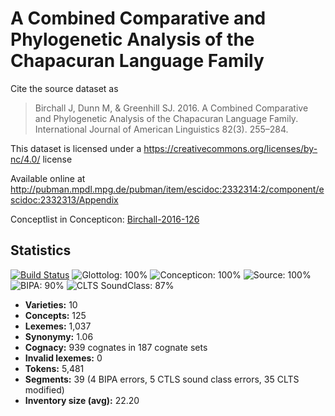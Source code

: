 # A Combined Comparative and Phylogenetic Analysis of the Chapacuran Language Family

Cite the source dataset as

> Birchall J, Dunn M, & Greenhill SJ. 2016. A Combined Comparative and Phylogenetic Analysis of the Chapacuran Language Family. International Journal of American Linguistics 82(3). 255–284.

This dataset is licensed under a https://creativecommons.org/licenses/by-nc/4.0/ license

Available online at http://pubman.mpdl.mpg.de/pubman/item/escidoc:2332314:2/component/escidoc:2332313/Appendix

Conceptlist in Concepticon: [Birchall-2016-126](http://concepticon.clld.org/contributions/Birchall-2016-126)

## Statistics


[![Build Status](https://travis-ci.org/lexibank/birchallchapacuran.svg?branch=master)](https://travis-ci.org/lexibank/birchallchapacuran)
![Glottolog: 100%](https://img.shields.io/badge/Glottolog-100%25-brightgreen.svg "Glottolog: 100%")
![Concepticon: 100%](https://img.shields.io/badge/Concepticon-100%25-brightgreen.svg "Concepticon: 100%")
![Source: 100%](https://img.shields.io/badge/Source-100%25-brightgreen.svg "Source: 100%")
![BIPA: 90%](https://img.shields.io/badge/BIPA-90%25-yellowgreen.svg "BIPA: 90%")
![CLTS SoundClass: 87%](https://img.shields.io/badge/CLTS%20SoundClass-87%25-yellowgreen.svg "CLTS SoundClass: 87%")

- **Varieties:** 10
- **Concepts:** 125
- **Lexemes:** 1,037
- **Synonymy:** 1.06
- **Cognacy:** 939 cognates in 187 cognate sets
- **Invalid lexemes:** 0
- **Tokens:** 5,481
- **Segments:** 39 (4 BIPA errors, 5 CTLS sound class errors, 35 CLTS modified)
- **Inventory size (avg):** 22.20